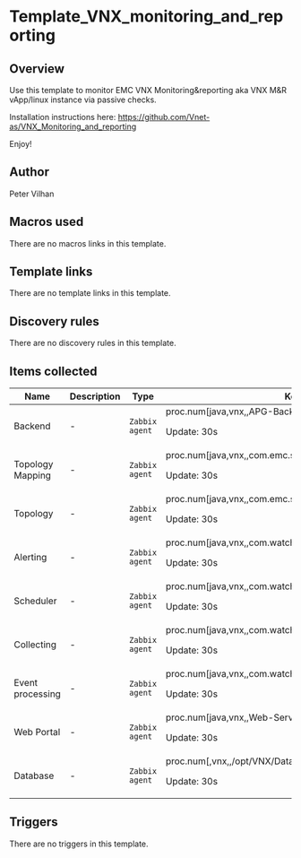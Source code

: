 # Template_VNX_monitoring_and_reporting

## Overview

Use this template to monitor EMC VNX Monitoring&reporting aka VNX M&R vApp/linux instance via passive checks.


 


Installation instructions here: <https://github.com/Vnet-as/VNX_Monitoring_and_reporting>


 


Enjoy!

## Author

Peter Vilhan

## Macros used

There are no macros links in this template.

## Template links

There are no template links in this template.

## Discovery rules

There are no discovery rules in this template.

## Items collected

|Name|Description|Type|Key and additional info|
|----|-----------|----|----|
|Backend|<p>-</p>|`Zabbix agent`|proc.num[java,vnx,,APG-Backend]<p>Update: 30s</p>|
|Topology Mapping|<p>-</p>|`Zabbix agent`|proc.num[java,vnx,,com.emc.srm.topology.processor.TopoMappingServiceApp]<p>Update: 30s</p>|
|Topology|<p>-</p>|`Zabbix agent`|proc.num[java,vnx,,com.emc.srm.topology.TopoServiceApp]<p>Update: 30s</p>|
|Alerting|<p>-</p>|`Zabbix agent`|proc.num[java,vnx,,com.watch4net.alerting.engine.AlertingEngine]<p>Update: 30s</p>|
|Scheduler|<p>-</p>|`Zabbix agent`|proc.num[java,vnx,,com.watch4net.apg.scheduler.Bootstrap]<p>Update: 30s</p>|
|Collecting|<p>-</p>|`Zabbix agent`|proc.num[java,vnx,,com.watch4net.apg.v2.collector.Bootstrap]<p>Update: 30s</p>|
|Event processing|<p>-</p>|`Zabbix agent`|proc.num[java,vnx,,com.watch4net.events.processing.manager.Bootstrap]<p>Update: 30s</p>|
|Web Portal|<p>-</p>|`Zabbix agent`|proc.num[java,vnx,,Web-Servers]<p>Update: 30s</p>|
|Database|<p>-</p>|`Zabbix agent`|proc.num[,vnx,,/opt/VNX/Databases/MySQL/Default/bin/mysqld]<p>Update: 30s</p>|
## Triggers

There are no triggers in this template.

